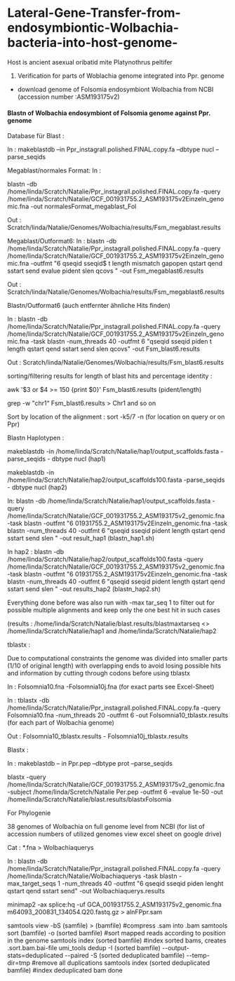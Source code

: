 # Lateral-Gene-Transfer-from-endosymbiontic-Wolbachia-bacteria-into-host-genome-
Host is ancient asexual oribatid mite Platynothrus peltifer


1. Verification for parts of Woblachia genome integrated into Ppr. genome

- download genome of Folsomia endosymbiont Wolbachia from NCBI (accession number :ASM193175v2)

#### Blastn of Wolbachia endosymbiont of Folsomia genome against Ppr. genome 

Database für Blast :

In : makeblastdb  –in Ppr_instagrall.polished.FINAL.copy.fa  –dbtype nucl –parse_seqids 

Megablast/normales Format:
In : 

blastn -db /home/linda/Scratch/Natalie/Ppr_instagrall.polished.FINAL.copy.fa -query /home/linda/Scratch/Natalie/GCF_001931755.2_ASM193175v2Einzeln_genomic.fna  -out normalesFormat_megablast_Fol

Out : Scratch/linda/Natalie/Genomes/Wolbachia/results/Fsm_megablast.results

Megablast/Outformat6:
In : 
blastn -db /home/linda/Scratch/Natalie/Ppr_instagrall.polished.FINAL.copy.fa -query /home/linda/Scratch/Natalie/GCF_001931755.2_ASM193175v2Einzeln_genomic.fna  -outfmt "6 qseqid sseqid$
t length mismatch gapopen qstart qend sstart send evalue pident slen qcovs " -out Fsm_megablast6.results

Out : Scratch/linda/Natalie/Genomes/Wolbachia/results/Fsm_megablast6.results

Blastn/Outformat6 (auch entfernter ähnliche Hits finden)

In : 
blastn -db /home/linda/Scratch/Natalie/Ppr_instagrall.polished.FINAL.copy.fa -query /home/linda/Scratch/Natalie/GCF_001931755.2_ASM193175v2Einzeln_genomic.fna -task blastn -num_threads 40 -outfmt 6 "qseqid sseqid piden
t length qstart qend sstart send slen qcovs" -out Fsm_blast6.results

Out : Scratch/linda/Natalie/Genomes/Wolbachia/results/Fsm_blast6.results
 
sorting/filtering results for length of blast hits and percentage identity : 

awk '$3 or $4 >= 150 {print $0}' Fsm_blast6.results (pident/length)

grep -w  "chr1“ Fsm_blast6.results > Chr1 and so on

Sort by location of the alignment : sort -k5/7 -n (for location on query or on Ppr)

Blastn Haplotypen :

makeblastdb -in /home/linda/Scratch/Natalie/hap1/output_scaffolds.fasta -parse_seqids - dbtype nucl (hap1)

makeblastdb -in /home/linda/Scratch/Natalie/hap2/output_scaffolds100.fasta -parse_seqids - dbtype nucl (hap2)

In: blastn -db /home/linda/Scratch/Natalie/hap1/output_scaffolds.fasta -query /home/linda/Scratch/Natalie/GCF_001931755.2_ASM193175v2_genomic.fna  -task blastn -outfmt "6 01931755.2_ASM193175v2Einzeln_genomic.fna -task blastn -num_threads 40 -outfmt 6 "qseqid sseqid pident length qstart qend sstart send slen " -out result_hap1
(blastn_hap1.sh)

In hap2 :  blastn -db /home/linda/Scratch/Natalie/hap2/output_scaffolds100.fasta  -query /home/linda/Scratch/Natalie/GCF_001931755.2_ASM193175v2_genomic.fna  -task blastn -outfmt "6 01931755.2_ASM193175v2Einzeln_genomic.fna -task blastn -num_threads 40 -outfmt 6 "qseqid sseqid pident length qstart qend sstart send slen " -out results_hap2
(blastn_hap2.sh)

Everything done before was also run with -max tar_seq 1 to filter out for possible multiple alignments and keep only the one best hit in such cases

(results : /home/linda/Scratch/Natalie/blast.results/blastmaxtarseq <> /home/linda/Scratch/Natalie/hap1 and /home/linda/Scratch/Natalie/hap2



tblastx : 

Due to computational constraints the genome was divided into smaller parts (1/10 of original length) with overlapping ends to avoid losing possible hits and information by cutting through codons before using tblastx 

In : Folsomnia10.fna -Folsomnia10j.fna (for exact parts see Excel-Sheet)

In : tblastx -db /home/linda/Scratch/Natalie/Ppr_instagrall.polished.FINAL.copy.fa -query Folsomnia10.fna  -num_threads 20 -outfmt 6 -out Folsomnia10_tblastx.results (for each part of Wolbachia genome)
 
Out : Folsomnia10_tblastx.results - Folsomnia10j_tblastx.results

Blastx :

In : makeblastdb – in Ppr.pep –dbtype prot –parse_seqids 

blastx -query /home/linda/Scratch/Natalie/GCF_001931755.2_ASM193175v2_genomic.fna -subject /home/linda/Scretch/Natalie Per.pep  -outfmt 6 -evalue 1e-50 
-out /home/linda/Scratch/Natalie/blast.results/blastxFolsomia

For Phylogenie 

38 genomes of Wolbachia on full genome level from NCBI (for list of accession numbers of utilized genomes view excel sheet on google drive)
  
Cat : *.fna > Wolbachiaquerys

In : blastn -db /home/linda/Scratch/Natalie/Ppr_instagrall.polished.FINAL.copy.fa -query /home/linda/Scratch/Natalie/Wolbachiaquerys -task blastn -max_target_seqs 1 -num_threads 40 -outfmt "6 qseqid sseqid piden lenght qstart qend sstart send" -out Wolbachiaquerys.results


minimap2 -ax splice:hq -uf GCA_001931755.2_ASM193175v2_genomic.fna m64093_200831_134054.Q20.fastq.gz > alnFPpr.sam


samtools view -bS (samfile) > (bamfile)
            #compress .sam into .bam
samtools sort (bamfile) -o (sorted bamfile)
            #sort mapped reads according to position in the genome
samtools index (sorted bamfile)
            #index sorted bams, creates .sort.bam.bai-file
umi_tools dedup -I (sorted bamfile) --output-stats=deduplicated --paired -S (sorted deduplicated bamfile) --temp-dir=tmp
            #remove all duplications 
samtools index (sorted deduplicated bamfile)
            #index deduplicated bam
done
